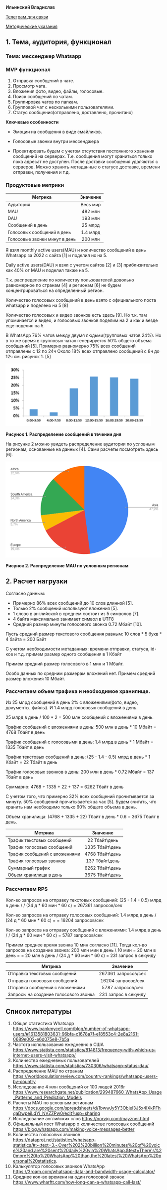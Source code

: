 **Ильинский Владислав**

[Телеграм для связи](https://t.me/Vilin0)

[Методические указания](https://github.com/init/highload/blob/main/homework_architecture.md)

## 1. Тема, аудитория, функционал

### Тема: мессенджер Whatsapp

### MVP функционал

1. Отправка сообщений в чате.
2. Просмотр чата.
3. Вложения фото, видео, файлы, голосовые.
4. Поиск сообщений по чатам.
5. Группировка чатов по папкам.
6. Групповой чат с несколькими пользователями.
7. Статус сообщения(отправлено, доставлено, прочитано)

**Ключевые особенности**

* Эмоции на сообщения в виде смайликов.

* Голосовые звонки внутри мессенджера

* Проектировать будем с учетом отсутствия постоянного хранения сообщений на серверах.
Т.е. сообщения могут храниться только пока адресат не доступен. 
После доставки сообщения удаляются с серверов.
Можно хранить метаданные о статусе доставке, времени отправки, получения и т.д.

### Продуктовые метрики

| Метрика                        | Значение |
|--------------------------------|:--------:|
| Аудитория                      | Весь мир |
| MAU                            | 482  млн |
| DAU                            | 193 млн  |
| Сообщений в день               | 25 млрд  |
| Голосовых сообщений в день     | 1.4 млрд |
| Голосовые звонки минут в день  | 200 млн  |

Я взял monthly active users(MAU) и количество сообщений в день
Whatsapp за 2022 с сайта [1] и поделил их на 5.

Daily active users(DAU) я взял с учетом сайтов [2] и [3]
приблизительно как 40% от MAU и поделил также на 5.

Т.к. распределение по количеству пользователей довольно равномерное по странам [4] и регионам [6]
не будем концентрироваться на определенный регион.

Количество голосовых сообщений в день взято с официального поста whatsapp и поделено на 5 [8]

Количество голосовых и видео звонков есть здесь [9]. Но т.к. там упоминается и видео,
и голосовых звонков поделим на 2 и как и везде еще поделил на 5. 

В WhatsApp 76% чатов между двумя людьми(групповых чатов 24%).
Но в то же время в групповых чатах генерируется 50% общего объема сообщений [5].
Примерно равномерно 75% всех сообщений отправлены с 12 по 24ч
Около 18% всех отправлено сообщений с 8ч до 12ч см. рисунок 1. [5]

![Распределение сообщений в течении дня](destribution_messages_per_time_of_day.png)

**Рисунок 1. Распределение сообщений в течении дня**

На рисунке 2 можно увидеть распределение аудитории по условным регионам, основанные на данных [4].
Сами расчеты посмотреть здесь [6].

![MAU по регионам](MAU_by_region.png)

**Рисунок 2.  Распределение MAU по условным регионам**


## 2. Расчет нагрузки

Согласно данным:

* Примерно 86% всех сообщений до 10 слов длинной [5].
* Только 2% сообщений используют вложения [5].
* 1 слово в английской в среднем состоит из 5 символов [7].
* 4 байта максимально занимает символ в UTF8
* Средний размер минуты голосового звонка 0.72 Мбайт [10].

Пусть средний размер текстового сообщения равным:
10 слов * 5 букв * 4 байта = 200 Байт

С учетом необходимости метаданных: времени отправки, статуса, id-ков и т.д.
примем размер одного сообщения в 1 Кбайт

Примем средний размер голосового в 1 мин и 1 Мбайт.

Особо данных по средним размерам вложений нет. Примем средний размер вложения 10 Мбайт.

### Рассчитаем объем трафика и необходимое хранилище. 

Из 25 млрд сообщений в день 2% c вложениями(фото, видео, документы, файлы).
И 1.4 млрд голосовых сообщений в день. 

25 млрд в день / 100 * 2 = 500 млн сообщений с вложениями в день.

Трафик сообщений с вложениями в день: 500 млн в день * 10 Мбайт = 4768 Тбайт в день 

Трафик сообщений с голосовыми в день: 1.4 млрд в день * 1 Мбайт = 1335 Тбайт в день

Трафик текстовых сообщений в день: (25 - 1.4 - 0.5) млрд в день * 1 Кбайт = 
22 Тбайт в день

Трафик голосовых звонков в день: 200 млн в день * 0.72 Мбайт = 137 Тбайт в день

Суммарно: 4768 + 1335 + 22 + 137 = 6262 Тбайт в день

С учетом того, что примерно 32% всех сообщений прочитывается за минуту.
50% сообщений прочитывается за час [5]. Будем считать, что хранить нам необходимо
только 60% общего объема в день.

Объем хранилища: (4768 + 1335 + 22) Тбайт в день * 0.6 = 3675 Тбайт в день.

| Метрика                       |     Значение     |
|-------------------------------|:----------------:|
| Трафик текстовых сообщений    |  22 Тбайт\день   |
| Трафик голосовых сообщений    | 1335 Тбайт\день  |
| Трафик сообщений с вложениями | 4768 Тбайт\день  |
| Трафик голосовых звонков      |  137 Тбайт\день  |
| Суммарный трафик              | 6262  Тбайт\день |
| Объем хранилища в день        | 3675 Тбайт\день  |


### Рассчитаем RPS

Кол-во запросов на отправку текстовых сообщений: (25 - 1.4 - 0.5) млрд в день /
/ (24 д * 60 мин * 60 с) = 267361 запросов/сек 

Кол-во запросов на отправку голосовых сообщений: 1.4 млрд в день / (24 д * 60 мин * 60 с) =
= 16204 запросов/сек

Кол-во запросов на отправку сообщений с вложениями: 1.4 млрд в день /
/ (24 д * 60 мин * 60 с) = 5787 запросов/сек

Примем среднее время звонка 10 мин согласно [11].
Тогда кол-во запросов на создание звонка: 200 млн мин в день \ 10 мин = 20 млн в день = 
= 20 млн в день / (24 д * 60 мин * 60 с) = 231 запрос в секунду


| Метрика                                |       Значение        |
|----------------------------------------|:---------------------:|
| Отправка текстовых сообщений           |  267361 запросов/сек  |
| Отправка голосовых сообщений           |  16204 запросов/сек   |
| Отправка  сообщений с вложениями       |   5787 запросов/сек   |
| Запросы на создание голосового звонка  |  231 запрос в секунду |


## Список литературы

1. Общая статистика Whatsapp https://www.bankmycell.com/blog/number-of-whatsapp-users/#1613581803631-96bfa-c1678a7f-e18553c4-2e8a2161-0689e002-e6d075e8-7b5a
2. Частота использования ежедневно в США https://www.statista.com/statistics/814813/frequency-with-which-us-internet-users-visit-whatsapp/
3. Количество ежедневных пользователей https://www.statista.com/statistics/730306/whatsapp-status-dau/
4. Распределение MAU по странам https://worldpopulationreview.com/country-rankings/whatsapp-users-by-country
5. Исследование 4 млн сообщений от 100 людей 2016г https://www.researchgate.net/publication/299487660_WhatsApp_Usage_Patterns_and_Prediction_Models
6. Расчеты MAU по условным регионам https://docs.google.com/spreadsheets/d/1bwwJy5Y3Objel3J5x4IXkPFhqaDwpeiLdYi_NVZZPw0/edit?usp=sharing
7. Исследование английских слов https://norvig.com/mayzner.html
8. Официальный пост Whatsapp о количестве голосовых сообщений https://blog.whatsapp.com/making-voice-messages-better
9. Количество голосовых звонков https://dataprot.net/statistics/whatsapp-statistics/#:~:text=3.-,Over%202%20billion%20minutes%20of%20voice%20and,are%20sent%20daily%20via%20WhatsApp.&text=There's%20more%20to%20WhatsApp%20than,the%20latest%20WhatsApp%20personal%20statistics.
10. Калькулятор голосовых звонков WhatsApp https://3roam.com/whatsapp-data-and-bandwidth-usage-calculator/
11. Среднее кол-во времени на один голосовой звонок https://www.wharftt.com/how-long-can-a-whatsapp-call-last/
